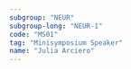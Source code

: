 ```yaml
---
subgroup: "NEUR"
subgroup-long: "NEUR-1"
code: "MS01"
tag: "Minisymposium Speaker"
name: "Julia Arciero"
---
```

